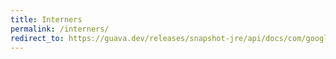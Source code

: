 ```yaml
---
title: Interners
permalink: /interners/
redirect_to: https://guava.dev/releases/snapshot-jre/api/docs/com/google/common/collect/Interners.html
---
```

